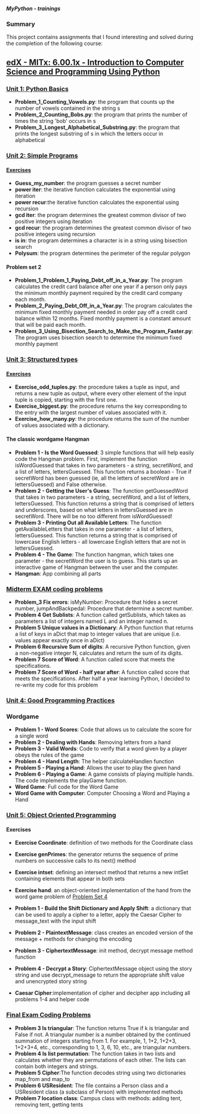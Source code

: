 ##### MyPython - trainings

### Summary

This project contains assignments that I found interesting and solved during the completion of the following course:

## [edX - MITx: 6.00.1x - Introduction to Computer Science and Programming Using Python](https://www.edx.org/course/introduction-to-computer-science-and-programming-7?index=product&queryID=ffa27a743e81f3397da91aefee857fe1&position=1)

### [Unit 1: Python Basics](https://github.com/alexey198631/trainings/tree/main/edx_introduction_to_computer_science_and_programming_using_Python/Problem_Set_1_Python_basics)

- **Problem_1_Counting_Vowels.py**: the program that counts up the number of vowels contained in the string s
- **Problem_2_Counting_Bobs.py**: the program that prints the number of times the string 'bob' occurs in s
- **Problem_3_Longest_Alphabetical_Substring.py**: the program that prints the longest substring of s in which the letters occur in alphabetical

### [Unit 2: Simple Programs](https://github.com/alexey198631/trainings/tree/main/edx_introduction_to_computer_science_and_programming_using_Python/Problem_Set_2_Simple_programs)

#### [Exercises](https://github.com/alexey198631/trainings/tree/main/edx_introduction_to_computer_science_and_programming_using_Python/Problem_Set_2_Simple_programs/exercises)

- **Guess_my_number**: the program guesses a secret number
- **power iter**: the iterative function calculates the exponential using iteration
- **power recur**:the iterative function calculates the exponential using recursion
- **gcd iter**: the program determines the greatest common divisor of two positive integers using iteration
- **gcd recur**: the program determines the greatest common divisor of two positive integers using recursion
- **is in**: the program determines a character is in a string using bisection search
- **Polysum**: the program determines the perimeter of the regular polygon

#### Problem set 2

- **Problem_1_Problem_1_Paying_Debt_off_in_a_Year.py**: The program calculates the credit card balance after one year if a person only pays the minimum monthly payment required by the credit card company each month.
- **Problem_2_Paying_Debt_Off_in_a_Year.py**: The program calculates the minimum fixed monthly payment needed in order pay off a credit card balance within 12 months. Fixed monthly payment is a constant amount that will be paid each month.
- **Problem_3_Using_Bisection_Search_to_Make_the_Program_Faster.py**: The program uses bisection search to determine the minimum fixed monthly payment

### [Unit 3: Structured types](https://github.com/alexey198631/trainings/tree/main/edx_introduction_to_computer_science_and_programming_using_Python/Problem_Set_3_Structured_types)

#### [Exercises](https://github.com/alexey198631/trainings/tree/main/edx_introduction_to_computer_science_and_programming_using_Python/Problem_Set_3_Structured_types/exercise)

- **Exercise_odd_tuples.py**: the procedure takes a tuple as input, and returns a new tuple as output, where every other element of the input tuple is copied, starting with the first one.
- **Exercise_biggest.py**: the procedure returns the key corresponding to the entry with the largest number of values associated with it.
- **Exercise_how_many.py**: the procedure returns the sum of the number of values associated with a dictionary.

#### The classic wordgame Hangman

- **Problem 1 - Is the Word Guessed**: 3 simple functions that will help easily code the Hangman problem. First, implement the function isWordGuessed that takes in two parameters - a string, secretWord, and a list of letters, lettersGuessed. This function returns a boolean - True if secretWord has been guessed (ie, all the letters of secretWord are in lettersGuessed) and False otherwise.
- **Problem 2 - Getting the User's Guess**: The function getGuessedWord that takes in two parameters - a string, secretWord, and a list of letters, lettersGuessed. This function returns a string that is comprised of letters and underscores, based on what letters in lettersGuessed are in secretWord. There will be no too different from isWordGuessed!
- **Problem 3 - Printing Out all Available Letters**: The function getAvailableLetters that takes in one parameter - a list of letters, lettersGuessed. This function returns a string that is comprised of lowercase English letters - all lowercase English letters that are not in lettersGuessed.
- **Problem 4 - The Game**: The function hangman, which takes one parameter - the secretWord the user is to guess. This starts up an interactive game of Hangman between the user and the computer.
- **Hangman**: App combining all parts

### [Midterm EXAM coding problems](https://github.com/alexey198631/trainings/tree/main/edx_introduction_to_computer_science_and_programming_using_Python/Problem_Set_Midterm_Exam)

- **Problem_3 Fix errors**: isMyNumber: Procedure that hides a secret number, jumpAndBackpedal: Procedure that determine a secret number.
- **Problem 4 Get Sublists**: A function called getSublists, which takes as parameters a list of integers named L and an integer named n.
- **Problem 5 Unique values in a Dictionary**: A Python function that returns a list of keys in aDict that map to integer values that are unique (i.e. values appear exactly once in aDict)
- **Problem 6 Recursive Sum of digits**: A recursive Python function, given a non-negative integer N, calculates and return the sum of its digits.
- **Problem 7 Score of Word**: A function called score that meets the specifications.
- **Problem 7 Score of Word - half year after**: A function called score that meets the specifications. After half a year learning Python, I decided to re-write my code for this problem

### [Unit 4: Good Programming Practices](https://github.com/alexey198631/trainings/tree/main/edx_introduction_to_computer_science_and_programming_using_Python/Problem_Set_4_Good_Programming_Practices)

### Wordgame

- **Problem 1 - Word Scores**: Code that allows us to calculate the score for a single word
- **Problem 2 - Dealing with Hands**: Removing letters from a hand
- **Problem 3 - Valid Words**: Code to verify that a word given by a player obeys the rules of the game
- **Problem 4 - Hand Length**: The helper calculateHandlen function
- **Problem 5 - Playing a Hand**: Allows the user to play the given hand
- **Problem 6 - Playing a Game**: A game consists of playing multiple hands. The code implements the playGame function.
- **Word Game**: Full code for the Word Game
- **Word Game with Computer**: Computer Choosing a Word and Playing a Hand

### [Unit 5: Object Oriented Programming](https://github.com/alexey198631/trainings/tree/main/edx_introduction_to_computer_science_and_programming_using_Python/Problem_Set_5_Object_Oriented_Programming)

#### Exercises

- **Exercise Coordinate**: definition of two methods for the Coordinate class
- **Exercise genPrimes**: the generator returns the sequence of prime numbers on successive calls to its next() method
- **Exercise intset**: defining an intersect method that returns a new intSet containing elements that appear in both sets
- **Exercise hand**: an object-oriented implementation of the hand from the word game problem of [Problem Set 4](https://github.com/alexey198631/trainings/tree/main/edx_introduction_to_computer_science_and_programming_using_Python/Problem_Set_4_Good_Programming_Practices)

- **Problem 1 - Build the Shift Dictionary and Apply Shift**: a dictionary that can be used to apply a cipher to a letter, apply the Caesar Cipher to message_text with the input shift
- **Problem 2 - PlaintextMessage**: class creates an encoded version of the message + methods for changing the encoding
- **Problem 3 - CiphertextMessage**: init method, decrypt message method function
- **Problem 4 - Decrypt a Story**: CiphertextMessage object using the story string and use decrypt_message to return
the appropriate shift value and unencrypted story string
- **Caesar Cipher**:implementation of cipher and decipher app including all problems 1-4 and helper code

### [Final Exam Coding Problems](https://github.com/alexey198631/trainings/tree/main/edx_introduction_to_computer_science_and_programming_using_Python/Final_Exam)

- **Problem 3 Is triangular**: The function returns True if k is triangular and False if not. A triangular number is a number obtained by the continued summation of integers starting from 1. For example, 1, 1+2, 1+2+3, 1+2+3+4, etc., corresponding to 1, 3, 6, 10, etc., are triangular numbers.
- **Problem 4 Is list permutation**: The function takes in two lists and calculates whether they are permutations of each other. The lists can contain both integers and strings.
- **Problem 5 Cipher**:The function decodes string using two dictionaries map_from and map_to
- **Problem 6 USResident**: The file contains a Person class and a USResident class (a subclass of Person) with implemented methods
- **Problem 7 location class**: Campus class with methods: adding tent, removing tent, getting tents
